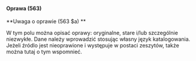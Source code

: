 #### Oprawa (563)     
**Uwaga o oprawie (563 $a)    ** 

W tym polu można opisać oprawy: oryginalne, stare i/lub szczególnie niezwykłe. Dane należy wprowadzić stosując własny język katalogowania. Jeżeli źródlo jest nieoprawione i występuje w postaci zeszytów, także można tutaj o tym wspomnieć.